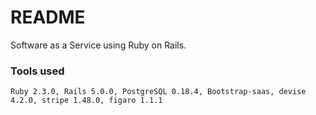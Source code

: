 # README

Software as a Service using Ruby on Rails. 


### Tools used
    Ruby 2.3.0, Rails 5.0.0, PostgreSQL 0.18.4, Bootstrap-saas, devise 4.2.0, stripe 1.48.0, figaro 1.1.1   

